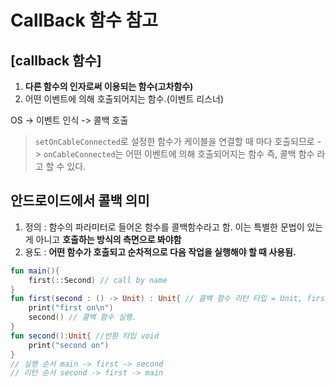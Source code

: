 # CallBack 함수 참고 
[callback 함수]
--
1. **다른 함수의 인자로써 이용되는 함수(고차함수)**
2. 어떤 이벤트에 의해 호출되어지는 함수.(이벤트 리스너)

OS -> 이벤트 인식 -> 콜백 호출
> `setOnCableConnected`로 설정한 함수가 케이블을 연결할 때 마다 호출되므로 -> `onCableConnected`는 어떤 이벤트에 의해 호출되어지는 함수 즉, 콜백 함수 라고 할 수 있다.

## 안드로이드에서 콜백 의미

1. 정의 : 함수의 파라미터로 들어온 함수를 콜백함수라고 함. 이는 특별한 문법이 있는게 아니고 **호출하는 방식의 측면으로 봐야함**
2. 용도 : **어떤 함수가 호출되고 순차적으로 다음 작업을 실행해야 할 때 사용됨.**
~~~Kotlin
fun main(){
    first(::Second) // call by name
}
fun first(second : () -> Unit) : Unit{ // 콜백 함수 리턴 타입 = Unit, first함수 리턴 타입 = Unit
    print("first on\n")
    second() // 콜백 함수 실행.
}
fun second():Unit{ //반환 타입 void
    print("second on")
}
// 실행 순서 main -> first -> second
// 리턴 순서 second -> first -> main
~~~